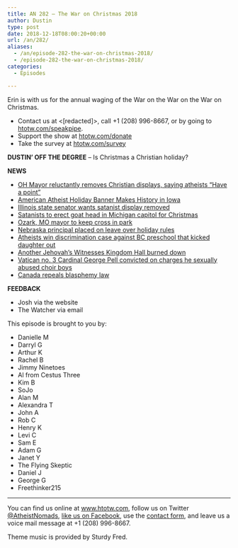 ```yaml
---
title: AN 282 – The War on Christmas 2018
author: Dustin
type: post
date: 2018-12-18T08:00:20+00:00
url: /an/282/
aliases:
  - /an/episode-282-the-war-on-christmas-2018/
  - /episode-282-the-war-on-christmas-2018/
categories:
  - Episodes

---
```

<div id="buzzsprout-player-10552827"></div><script src="https://www.buzzsprout.com/1983601/10552827-episode-282-the-war-on-christmas-2018.js?container_id=buzzsprout-player-10552827&player=small" type="text/javascript" charset="utf-8"></script>

Erin is with us for the annual waging of the War on the War on the War on Christmas.

<!--more-->

 * Contact us at <[redacted]>, call +1 (208) 996-8667, or by going to <a rel="noreferrer noopener" href="https://htotw.com/speakpipe" target="_blank">htotw.com/speakpipe</a>.
 * Support the show at <a rel="noreferrer noopener" href="https://htotw.com/donate" target="_blank">htotw.com/donate</a>
 * Take the survey at <a rel="noreferrer noopener" href="https://htotw.com/survey" target="_blank">htotw.com/survey</a> 

**DUSTIN’ OFF THE DEGREE** &#8211; Is Christmas a Christian holiday?

**NEWS**

  * <a href="https://fox8.com/2018/11/30/dover-officials-say-they-were-forced-to-remove-religious-statues-or-face-lawsuit/" target="_blank" rel="noopener">OH Mayor reluctantly removes Christian displays, saying atheists “Have a point”</a>
  * <a href="https://www.atheists.org/2018/12/atheist-holiday-display-iowa-state-capitol/" target="_blank" rel="noopener">American Atheist Holiday Banner Makes History in Iowa</a>
  * <a href="https://friendlyatheist.patheos.com/2018/12/09/illinois-state-senator-demands-removal-of-satanic-display-from-capitol/" target="_blank" rel="noopener">Illinois state senator wants satanist display removed</a>
  * <a href="https://friendlyatheist.patheos.com/2018/12/12/satanists-will-erect-haloed-goat-head-on-michigan-capitol-days-before-christmas/" target="_blank" rel="noopener">Satanists to erect goat head in Michigan capitol for Christmas</a>
  * <a href="https://www.news-leader.com/story/news/local/ozarks/2018/12/11/ozark-remove-cross-finley-river-park-holiday-lights-display/2279723002/" target="_blank" rel="noopener">Ozark, MO mayor to keep cross in park</a>
  * <a href="https://www.ketv.com/article/elkhorn-elementary-principal-put-on-leave-for-banning-santa-candy-canes-and-other-christmas-decorations/25424233" target="_blank" rel="noopener">Nebraska principal placed on leave over holiday rules</a>
  * <a href="https://www.cbc.ca/news/canada/british-columbia/atheist-bc-human-rights-1.4943787" target="_blank" rel="noopener">Atheists win discrimination case against BC preschool that kicked daughter out</a>
  * <a href="https://www.cnn.com/2018/12/09/us/jehovahs-witnesses-attacks-washington-state/index.html" target="_blank" rel="noopener">Another Jehovah’s Witnesses Kingdom Hall burned down</a>
  * <a href="https://www.thedailybeast.com/vatican-no-3-cardinal-george-pell-on-trial-for-historical-child-sex-charges" target="_blank" rel="noopener">Vatican no. 3 Cardinal George Pell convicted on charges he sexually abused choir boys</a>
  * <a href="https://www.bchumanist.ca/canada_repeals_blasphemy_law" target="_blank" rel="noopener">Canada repeals blasphemy law</a>

**FEEDBACK**

  * Josh via the website
  * The Watcher via email

This episode is brought to you by:

  * Danielle M
  * Darryl G
  * Arthur K
  * Rachel B
  * Jimmy Ninetoes
  * Al from Cestus Three
  * Kim B
  * SoJo
  * Alan M
  * Alexandra T
  * John A
  * Rob C
  * Henry K
  * Levi C
  * Sam E
  * Adam G
  * Janet Y
  * The Flying Skeptic
  * Daniel J
  * George G
  * Freethinker215

<hr class="wp-block-separator" />

You can find us online at <a href="https://www.htotw.com/" target="_blank" rel="noopener">www.htotw.com</a>, follow us on Twitter <a href="https://htotw.com/twitter" target="_blank" rel="noopener">@AtheistNomads</a>, <a href="https://htotw.com/facebook" target="_blank" rel="noopener">like us on Facebook</a>, use the [contact form](https://htotw.com/contact), and leave us a voice mail message at +1 (208) 996-8667.

Theme music is provided by Sturdy Fred.